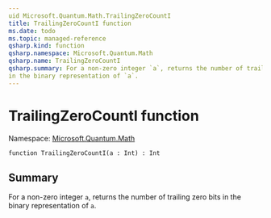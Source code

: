 ```yaml
---
uid Microsoft.Quantum.Math.TrailingZeroCountI
title: TrailingZeroCountI function
ms.date: todo
ms.topic: managed-reference
qsharp.kind: function
qsharp.namespace: Microsoft.Quantum.Math
qsharp.name: TrailingZeroCountI
qsharp.summary: For a non-zero integer `a`, returns the number of trailing zero bits
in the binary representation of `a`.
---
```


# TrailingZeroCountI function

Namespace: [Microsoft.Quantum.Math](xref:Microsoft.Quantum.Math)

```qsharp
function TrailingZeroCountI(a : Int) : Int
```

## Summary
For a non-zero integer `a`, returns the number of trailing zero bits
in the binary representation of `a`.
